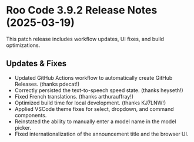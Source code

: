 # Roo Code 3.9.2 Release Notes (2025-03-19)

This patch release includes workflow updates, UI fixes, and build optimizations.

## Updates & Fixes

*   Updated GitHub Actions workflow to automatically create GitHub Releases. (thanks pdecat!)
*   Correctly persisted the text-to-speech speed state. (thanks heyseth!)
*   Fixed French translations. (thanks arthurauffray!)
*   Optimized build time for local development. (thanks KJ7LNW!)
*   Applied VSCode theme fixes for select, dropdown, and command components.
*   Reinstated the ability to manually enter a model name in the model picker.
*   Fixed internationalization of the announcement title and the browser UI.